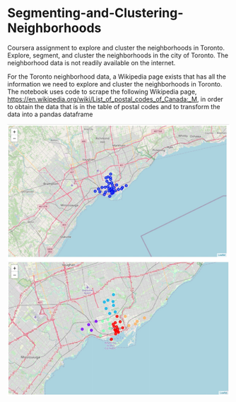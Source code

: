 # Segmenting-and-Clustering-Neighborhoods
Coursera assignment to explore and cluster the neighborhoods in Toronto.
Explore, segment, and cluster the neighborhoods in the city of Toronto. The neighborhood data is not readily available on the internet. 

For the Toronto neighborhood data, a Wikipedia page exists that has all the information we need to explore and cluster the neighborhoods in Toronto. The notebook uses code to scrape the following Wikipedia page, https://en.wikipedia.org/wiki/List_of_postal_codes_of_Canada:_M, in order to obtain the data that is in the table of postal codes and to transform the data into a pandas dataframe 

![Superimposed Neighborhoods](superimposed-neighborhoods.jpg)
![Clustered Neighborhoods](clustered-neighborhoods.jpg)

